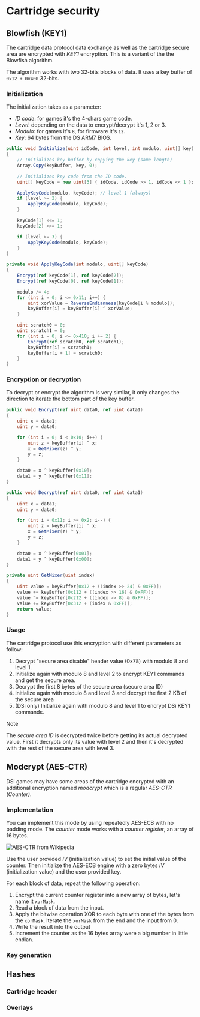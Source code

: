 # Cartridge security

## Blowfish (KEY1)

The cartridge data protocol data exchange as well as the cartridge secure area
are encrypted with _KEY1_ encryption. This is a variant of the the Blowfish
algorithm.

The algorithm works with two 32-bits blocks of data. It uses a key buffer of
`0x12 + 0x400` 32-bits.

### Initialization

The initialization takes as a parameter:

- _ID code_: for games it's the 4-chars game code.
- _Level_: depending on the data to encrypt/decrypt it's 1, 2 or 3.
- _Modulo_: for games it's `8`, for firmware it's `12`.
- _Key_: 64 bytes from the DS ARM7 BIOS.

```csharp
public void Initialize(uint idCode, int level, int modulo, uint[] key)
{
    // Initializes key buffer by copying the key (same length)
    Array.Copy(keyBuffer, key, 0);

    // Initializes key code from the ID code.
    uint[] keyCode = new uint[3] { idCode, idCode >> 1, idCode << 1 };

    ApplyKeyCode(modulo, keyCode); // level 1 (always)
    if (level >= 2) {
        ApplyKeyCode(modulo, keyCode);
    }

    keyCode[1] <<= 1;
    keyCode[2] >>= 1;

    if (level >= 3) {
        ApplyKeyCode(modulo, keyCode);
    }
}

private void ApplyKeyCode(int modulo, uint[] keyCode)
{
    Encrypt(ref keyCode[1], ref keyCode[2]);
    Encrypt(ref keyCode[0], ref keyCode[1]);

    modulo /= 4;
    for (int i = 0; i <= 0x11; i++) {
        uint xorValue = ReverseEndianness(keyCode[i % modulo]);
        keyBuffer[i] = keyBuffer[i] ^ xorValue;
    }

    uint scratch0 = 0;
    uint scratch1 = 0;
    for (int i = 0; i <= 0x410; i += 2) {
        Encrypt(ref scratch0, ref scratch1);
        keyBuffer[i] = scratch1;
        keyBuffer[i + 1] = scratch0;
    }
}
```

### Encryption or decryption

To decrypt or encrypt the algorithm is very similar, it only changes the
direction to iterate the bottom part of the key buffer.

```csharp
public void Encrypt(ref uint data0, ref uint data1)
{
    uint x = data1;
    uint y = data0;

    for (int i = 0; i < 0x10; i++) {
        uint z = keyBuffer[i] ^ x;
        x = GetMixer(z) ^ y;
        y = z;
    }

    data0 = x ^ keyBuffer[0x10];
    data1 = y ^ keyBuffer[0x11];
}

public void Decrypt(ref uint data0, ref uint data1)
{
    uint x = data1;
    uint y = data0;

    for (int i = 0x11; i >= 0x2; i--) {
        uint z = keyBuffer[i] ^ x;
        x = GetMixer(z) ^ y;
        y = z;
    }

    data0 = x ^ keyBuffer[0x01];
    data1 = y ^ keyBuffer[0x00];
}

private uint GetMixer(uint index)
{
    uint value = keyBuffer[0x12 + ((index >> 24) & 0xFF)];
    value += keyBuffer[0x112 + ((index >> 16) & 0xFF)];
    value ^= keyBuffer[0x212 + ((index >> 8) & 0xFF)];
    value += keyBuffer[0x312 + (index & 0xFF)];
    return value;
}
```

### Usage

The cartridge protocol use this encryption with different parameters as follow:

1. Decrypt "secure area disable" header value (0x78) with modulo 8 and level 1.
2. Initialize again with modulo 8 and level 2 to encrypt KEY1 commands and get
   the secure area.
3. Decrypt the first 8 bytes of the secure area (secure area ID)
4. Initialize again with modulo 8 and level 3 and decrypt the first 2 KB of the
   secure area
5. (DSi only) Initialize again with modulo 8 and level 1 to encrypt DSi KEY1
   commands.

> [!NOTE]  
> The _secure area ID_ is decrypted twice before getting its actual decrypted
> value. First it decrypts only its value with level 2 and then it's decrypted
> with the rest of the secure area with level 3.

## Modcrypt (AES-CTR)

DSi games may have some areas of the cartridge encrypted with an additional
encryption named _modcrypt_ which is a regular _AES-CTR (Counter)_.

### Implementation

You can implement this mode by using repeatedly AES-ECB with no padding mode.
The _counter_ mode works with a _counter register_, an array of 16 bytes.

![AES-CTR from Wikipedia](https://upload.wikimedia.org/wikipedia/commons/thumb/4/4d/CTR_encryption_2.svg/601px-CTR_encryption_2.svg.png)

Use the user provided _IV_ (initialization value) to set the initial value of
the counter. Then initialize the AES-ECB engine with a zero bytes _IV_
(initialization value) and the user provided key.

For each block of data, repeat the following operation:

1. Encrypt the current counter register into a new array of bytes, let's name it
   `xorMask`.
2. Read a block of data from the input.
3. Apply the bitwise operation XOR to each byte with one of the bytes from the
   `xorMask`. Iterate the `xorMask` from the end and the input from 0.
4. Write the result into the output
5. Increment the counter as the 16 bytes array were a big number in little
   endian.

### Key generation

## Hashes

### Cartridge header

### Overlays
